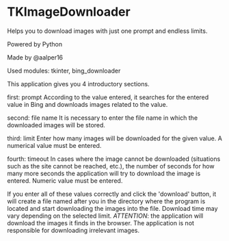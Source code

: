 # TKImageDownloader
Helps you to download images with just one prompt and endless limits.

Powered by Python

Made by @aalper16

Used modules: tkinter, bing_downloader

This application gives you 4 introductory sections.

first: prompt
According to the value entered, it searches for the entered value in Bing and downloads images related to the value.

second: file name
It is necessary to enter the file name in which the downloaded images will be stored.

third: limit
Enter how many images will be downloaded for the given value. A numerical value must be entered.

fourth: timeout
In cases where the image cannot be downloaded (situations such as the site cannot be reached, etc.), the number of seconds for how many more seconds the application will try to download the image is entered. Numeric value must be entered.

If you enter all of these values ​​correctly and click the 'download' button, it will create a file named after you in the directory where the program is located and start downloading the images into the file. Download time may vary depending on the selected limit.
*ATTENTION*: the application will download the images it finds in the browser. The application is not responsible for downloading irrelevant images.
